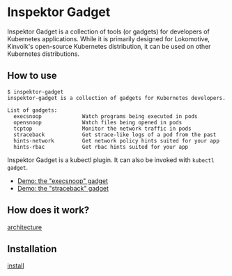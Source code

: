 # Inspektor Gadget

Inspektor Gadget is a collection of tools (or gadgets) for developers of
Kubernetes applications. While it is primarily designed for Lokomotive,
Kinvolk's open-source Kubernetes distribution, it can be used on other
Kubernetes distributions.

## How to use

```
$ inspektor-gadget
inspektor-gadget is a collection of gadgets for Kubernetes developers.

List of gadgets:
  execsnoop             Watch programs being executed in pods
  opensnoop             Watch files being opened in pods
  tcptop                Monitor the network traffic in pods
  straceback            Get strace-like logs of a pod from the past
  hints-network         Get network policy hints suited for your app
  hints-rbac            Get rbac hints suited for your app
```

Inspektor Gadget is a kubectl plugin. It can also be invoked with `kubectl gadget`.

- [Demo: the "execsnoop" gadget](Documentation/demo-execsnoop.md)
- [Demo: the "straceback" gadget](Documentation/demo-straceback.md)

## How does it work?

[architecture](Documentation/architecture.md)

## Installation

[install](Documentation/install.md)

